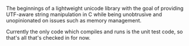 The beginnings of a lightweight unicode library with the goal of providing
UTF-aware string manipulation in C while being unobtrusive and unopinionated on
issues such as memory management.

Currently the only code which compiles and runs is the unit test code, so that's
all that's checked in for now.
